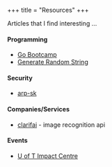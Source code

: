 +++
title = "Resources"
+++

Articles that I find interesting ...

#### Programming

* [Go Bootcamp](http://www.golangbootcamp.com/)
* [Generate Random String](http://stackoverflow.com/questions/22892120/how-to-generate-a-random-string-of-a-fixed-length-in-golang#31832326)

#### Security

* [arp-sk](http://sid.rstack.org/arp-sk/)

#### Companies/Services

* [clarifai](https://clarifai.com) - image recognition api

#### Events 

* [U of T Impact Centre](http://www.impactcentre.ca/e100/)
